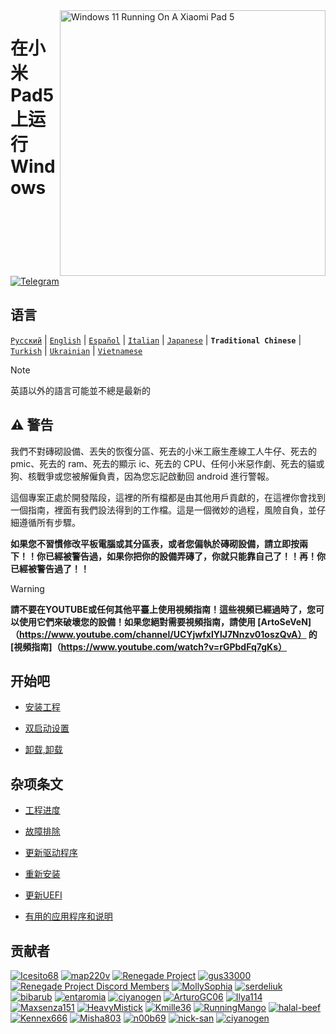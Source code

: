 <img align="right" src="https://raw.githubusercontent.com/erdilS/Port-Windows-11-Xiaomi-Pad-5/main/nabu.png" width="425" alt="Windows 11 Running On A Xiaomi Pad 5">


# 在小米Pad5上运行Windows

[![Telegram](https://img.shields.io/badge/Chat-Telegram-brightgreen.svg?logo=telegram&style=flat-square)](https://t.me/nabuwoa)

## 语言
[```Русский```](/README-RU.md) | [```English```](/README.md) | [```Español```](/guide/Español/README-es.md) | [```Italian```](/guide/Italian/README-it.md) | [```Japanese```](/guide/Japanese/README-ja.md) | **```Traditional Chinese```** | [```Turkish```](/guide/Turkish/README-tr.md) | [```Ukrainian```](/guide/Ukrainian/README-uk.md) | [```Vietnamese```](/guide/Vietnamese/README-vi.md)

> [!NOTE]
> 英語以外的語言可能並不總是最新的

## ⚠️ 警告

我們不對磚砌設備、丟失的恢復分區、死去的小米工廠生產線工人牛仔、死去的 pmic、死去的 ram、死去的顯示 ic、死去的 CPU、任何小米惡作劇、死去的貓或狗、核戰爭或您被解僱負責，因為您忘記啟動回 android 進行警報。

這個專案正處於開發階段，這裡的所有檔都是由其他用戶貢獻的，在這裡你會找到一個指南，裡面有我們設法得到的工作檔。這是一個微妙的過程，風險自負，並仔細遵循所有步驟。

**如果您不習慣修改平板電腦或其分區表，或者您偏執於磚砌設備，請立即按兩下！！你已經被警告過，如果你把你的設備弄磚了，你就只能靠自己了！！再！你已經被警告過了！！**
> [!WARNING]
> **請不要在YOUTUBE或任何其他平臺上使用視頻指南！這些視頻已經過時了，您可以使用它們來破壞您的設備！如果您絕對需要視頻指南，請使用 [ArtoSeVeN]（https://www.youtube.com/channel/UCYjwfxlYlJ7Nnzv01oszQvA） 的 [視頻指南]（https://www.youtube.com/watch?v=rGPbdFq7gKs）**


## 开始吧
- [安装工程](1-partition-tw.md)
  
- [双启动设置](dualboot-tw.md)
  
- [卸载,卸载](uninstall-tw.md)

## 杂项条文
- [工程进度](status.md)
  
- [故障排除](troubleshooting-tw.md)
  
- [更新驱动程序](update-tw.md)
  
- [重新安装](reinstall-tw.md)
  
- [更新UEFI](UEFI-updating-tw.md)
  
- [有用的应用程序和说明](/guide/Additional-materials/Additional-materials-tw.md)



## 贡献者

[<img alt="Icesito68" src="https://images.weserv.nl/?url=https://avatars.githubusercontent.com/u/113939920?v=4&w=45&fit=cover&mask=circle&maxage=7d" />](https://github.com/Icesito68)
[<img alt="map220v" src="https://images.weserv.nl/?url=https://avatars.githubusercontent.com/u/14368485?v=4&w=45&fit=cover&mask=circle&maxage=7d" />](https://github.com/map220v)
[<img alt="Renegade Project" src="https://images.weserv.nl/?url=https://avatars.githubusercontent.com/u/63859504?s=200&v=4&w=45&fit=cover&mask=circle&maxage=7d" />](https://github.com/edk2-porting)
[<img alt="gus33000" src="https://images.weserv.nl/?url=https://avatars.githubusercontent.com/u/3755345?v=4&w=45&fit=cover&mask=circle&maxage=7d" />](https://github.com/gus33000)
[<img alt="Renegade Project Discord Members" src="https://images.weserv.nl/?url=https://cdn.discordapp.com/icons/736563593058713690/68f67bfddf4390b11effc99917b16338.webp?size=256&w=45&fit=cover&mask=circle&maxage=7d" />](https://discord.gg/XXBWfag)
[<img alt="MollySophia" src="https://images.weserv.nl/?url=https://avatars.githubusercontent.com/u/20746884?v=4&w=45&fit=cover&mask=circle&maxage=7d" />](https://github.com/MollySophia)
[<img alt="serdeliuk" src="https://images.weserv.nl/?url=https://avatars.githubusercontent.com/u/38280618?v=4&w=45&fit=cover&mask=circle&maxage=7d" />](https://github.com/serdeliuk)
[<img alt="bibarub" src="https://images.weserv.nl/?url=https://avatars.githubusercontent.com/u/73599925?v=4&w=45&fit=cover&mask=circle&maxage=7d" />](https://github.com/bibarub)
[<img alt="entaromia" src="https://images.weserv.nl/?url=https://avatars.githubusercontent.com/u/30384045?v=4&w=45&fit=cover&mask=circle&maxage=7d" />](https://github.com/entaromia)
[<img alt="ciyanogen" src="https://images.weserv.nl/?url=https://avatars.githubusercontent.com/u/29534488?v=4&w=45&fit=cover&mask=circle&maxage=7d" />](https://github.com/ciyanogen)
[<img alt="ArturoGC06" src="https://images.weserv.nl/?url=https://avatars.githubusercontent.com/u/76574534?v=4&w=45&fit=cover&mask=circle&maxage=7d" />](https://github.com/ArturoGC06)
[<img alt="Ilya114" src="https://images.weserv.nl/?url=https://avatars.githubusercontent.com/u/93242944?v=4&w=45&fit=cover&mask=circle&maxage=7d" />](https://github.com/Ilya114)
[<img alt="Maxsenza151" src="https://images.weserv.nl/?url=https://avatars.githubusercontent.com/u/93602290?v=4&w=45&fit=cover&mask=circle&maxage=7d" />](https://github.com/Maxsenza151)
[<img alt="HeavyMistick" src="https://images.weserv.nl/?url=https://avatars.githubusercontent.com/u/94836779?v=4&w=45&fit=cover&mask=circle&maxage=7d" />](https://github.com/HeavyMistick)
[<img alt="Kmille36" src="https://images.weserv.nl/?url=https://avatars.githubusercontent.com/u/58414694?v=4&w=45&fit=cover&mask=circle&maxage=7d" />](https://github.com/Kmille36)
[<img alt="RunningMango" src="https://images.weserv.nl/?url=https://avatars.githubusercontent.com/u/36758157?v=4&w=45&fit=cover&mask=circle&maxage=7d" />](https://github.com/RunningMango)
[<img alt="halal-beef" src="https://images.weserv.nl/?url=https://avatars.githubusercontent.com/u/78730004?v=4&w=45&fit=cover&mask=circle&maxage=7d" />](https://github.com/halal-beef)
[<img alt="Kennex666" src="https://images.weserv.nl/?url=https://avatars.githubusercontent.com/u/55269418?v=4&w=45&fit=cover&mask=circle&maxage=7d" />](https://github.com/kennex666)
[<img alt="Misha803" src="https://images.weserv.nl/?url=https://avatars.githubusercontent.com/u/118528504?v=4&w=45&fit=cover&mask=circle&maxage=7d" />](https://github.com/Misha803)
[<img alt="n00b69" src="https://images.weserv.nl/?url=https://avatars.githubusercontent.com/u/83274506?v=4&w=45&fit=cover&mask=circle&maxage=7d" />](https://github.com/n00b69)
[<img alt="nick-san" src="https://images.weserv.nl/?url=https://avatars.githubusercontent.com/u/45539267?v=4&w=45&fit=cover&mask=circle&maxage=7d" />](https://github.com/nick-san)
[<img alt="ciyanogen" src="https://images.weserv.nl/?url=https://avatars.githubusercontent.com/u/84897942?v=4&w=45&fit=cover&mask=circle&maxage=7d" />](https://github.com/ciyanogen)

